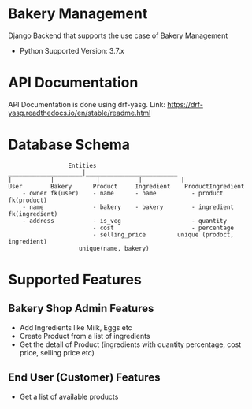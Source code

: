 # Bakery Management
Django Backend that supports the use case of Bakery Management

- Python Supported Version: 3.7.x

# API Documentation

API Documentation is done using drf-yasg.
Link: https://drf-yasg.readthedocs.io/en/stable/readme.html


# Database Schema

                     Entities
    _____________________|__________________________
    |           |            |           |           |
    User        Bakery      Product     Ingredient    ProductIngredient
        - owner fk(user)    - name      - name          - product fk(product)
        - name              - bakery    - bakery        - ingredient fk(ingredient)
        - address           - is_veg                    - quantity
                            - cost                      - percentage
                            - selling_price         unique (prodoct, ingredient)
                        unique(name, bakery)

# Supported Features

## Bakery Shop Admin Features
- Add Ingredients like Milk, Eggs etc
- Create Product from a list of ingredients
- Get the detail of Product (ingredients with quantity percentage, cost price, selling price etc)


## End User (Customer) Features
- Get a list of available products
